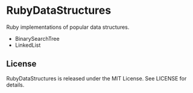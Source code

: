 # RubyDataStructures

Ruby implementations of popular data structures.

* BinarySearchTree
* LinkedList

## License

RubyDataStructures is released under the MIT License. See LICENSE for details.
